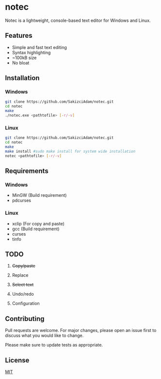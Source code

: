 # notec

Notec is a lightweight, console-based text editor for Windows and Linux.

## Features
- Simple and fast text editing
- Syntax highlighting 
- ~100kB size
- No bloat

## Installation

### Windows

```bash
git clone https://github.com/SakizciAdam/notec.git
cd notec
make
./notec.exe <pathtofile> [-r/-v]
```

### Linux

```bash
git clone https://github.com/SakizciAdam/notec.git
cd notec
make
make install #sudo make install for system wide installation
notec <pathtofile> [-r/-v]
```

## Requirements

### Windows

- MinGW (Build requirement)
- pdcurses

### Linux
 
- xclip (For copy and paste)
- gcc (Build requirement)
- curses
- tinfo


## TODO

1. ~~Copy/paste~~ 

2. Replace
   
3. ~~Select text~~ 

4. Undo/redo

5. Configuration

## Contributing

Pull requests are welcome. For major changes, please open an issue first
to discuss what you would like to change.

Please make sure to update tests as appropriate.

## License

[MIT](https://choosealicense.com/licenses/mit/)